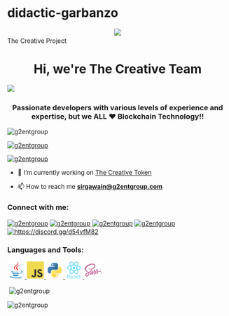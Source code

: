 # didactic-garbanzo
<div align=center><img src="https://media.giphy.com/media/kww6RMWnHThpsIfTTW/giphy.gif"></div> 
The Creative Project
<div><h1 align="center">Hi, we're The Creative Team</h1> <img src="https://raw.githubusercontent.com/SudhanPlayz/SudhanPlayz/master/images/WaveIcon.gif" width="30px"></div>
<h3 align="center">Passionate developers with various levels of experience and expertise, but we ALL ❤ Blockchain Technology!!</h3>

<p align="left"> <img src="https://komarev.com/ghpvc/?username=g2entgroup&label=Our%20%E2%9D%A4%20Count&color=e50068&style=flat" alt="g2entgroup" /> </p>

<p align="left"> <a href="https://github.com/ryo-ma/github-profile-trophy"><img src="https://github-profile-trophy.vercel.app/?username=g2entgroup" alt="g2entgroup" /></a> </p>

<p align="left"> <a href="https://twitter.com/g2entgroup" target="blank"><img src="https://img.shields.io/twitter/follow/g2entgroup?logo=twitter&style=for-the-badge" alt="g2entgroup" /></a> </p>

- 🔭 I’m currently working on [The Creative Token](#)

- 📫 How to reach me **sirgawain@g2entgroup.com**

<h3 align="left">Connect with me:</h3>
<p align="left">
<a href="https://twitter.com/g2entgroup" target="blank"><img align="center" src="https://cdn.jsdelivr.net/npm/simple-icons@3.0.1/icons/twitter.svg" alt="g2entgroup" height="30" width="40" /></a>
<a href="https://linkedin.com/in/g2entgroup" target="blank"><img align="center" src="https://cdn.jsdelivr.net/npm/simple-icons@3.0.1/icons/linkedin.svg" alt="g2entgroup" height="30" width="40" /></a>
<a href="https://fb.com/g2entgroup" target="blank"><img align="center" src="https://cdn.jsdelivr.net/npm/simple-icons@3.0.1/icons/facebook.svg" alt="g2entgroup" height="30" width="40" /></a>
<a href="https://instagram.com/g2entgroup" target="blank"><img align="center" src="https://cdn.jsdelivr.net/npm/simple-icons@3.0.1/icons/instagram.svg" alt="g2entgroup" height="30" width="40" /></a>
<a href="https://discord.gg/https://discord.gg/d54vfM82" target="blank"><img align="center" src="https://cdn.jsdelivr.net/npm/simple-icons@3.0.1/icons/discord.svg" alt="https://discord.gg/d54vfM82" height="30" width="40" /></a>
</p>

<h3 align="left">Languages and Tools:</h3>
<p align="left"> <a href="https://www.java.com" target="_blank"> <img src="https://raw.githubusercontent.com/devicons/devicon/master/icons/java/java-original.svg" alt="java" width="40" height="40"/> </a> <a href="https://developer.mozilla.org/en-US/docs/Web/JavaScript" target="_blank"> <img src="https://raw.githubusercontent.com/devicons/devicon/master/icons/javascript/javascript-original.svg" alt="javascript" width="40" height="40"/> </a> <a href="https://www.python.org" target="_blank"> <img src="https://raw.githubusercontent.com/devicons/devicon/master/icons/python/python-original.svg" alt="python" width="40" height="40"/> </a> <a href="https://reactjs.org/" target="_blank"> <img src="https://raw.githubusercontent.com/devicons/devicon/master/icons/react/react-original-wordmark.svg" alt="react" width="40" height="40"/> </a> <a href="https://sass-lang.com" target="_blank"> <img src="https://raw.githubusercontent.com/devicons/devicon/master/icons/sass/sass-original.svg" alt="sass" width="40" height="40"/> </a> </p>

<p>&nbsp;<img align="center" src="https://github-readme-stats.vercel.app/api?username=g2entgroup&show_icons=true&theme=synthwave&title_color=ffffff&text_color=2661a7&bg_color=e50068&hide_border=true&locale=en" alt="g2entgroup" /></p>

<p><img align="center" src="https://github-readme-streak-stats.herokuapp.com/?user=gawainb&" alt="g2entgroup" /></p>


